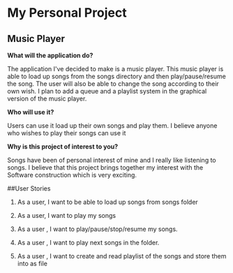 # My Personal Project

## Music Player

**What will the application do?**

The application I've decided to make is a music player. This music player is able to load up songs from the songs directory
and then play/pause/resume the song. The user will also be able to change the song according to their own wish.
I plan to add a queue and a playlist system in the graphical version of the music player.

**Who will use it?**

Users can use it load up their own songs and play them. I believe anyone who wishes to play their songs can use it

**Why is this project of interest to you?**

Songs have been of personal interest of mine and I really like listening to songs. I believe that this project brings together
my interest with the Software construction which is very exciting.


##User Stories

1. As a user, I want to be able to load up songs from songs folder

2. As a user, I want to play my songs

3. As a user , I want to play/pause/stop/resume my songs.

4. As a user , I want to play next songs in the folder.

5. As a user , I want to create and read playlist of the songs and store them into as file


